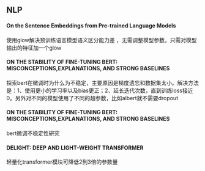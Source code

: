 ## NLP

#### On the Sentence Embeddings from Pre-trained Language Models
使用glow解决预训练语言模型语义区分能力差 ，无需调整模型参数，只需对模型输出的特征加一个glow

#### ON THE STABILITY OF FINE-TUNING BERT: MISCONCEPTIONS,EXPLANATIONS, AND STRONG BASELINES
探索bert在微调时为什么为不稳定，主要原因是梯度遗忘和数据集太小。解决方法是：1、使用更小的学习率以及bias更正；2、延长迭代次数，直到训练loss接近0。另外对不同的模型使用了不同的超参数，比如albert就不需要dropout

#### ON THE STABILITY OF FINE-TUNING BERT: MISCONCEPTIONS,EXPLANATIONS, AND STRONG BASELINES
bert微调不稳定性研究

#### DELIGHT: DEEP AND LIGHT-WEIGHT TRANSFORMER
轻量化transformer模块可降低2到3倍的参数量


